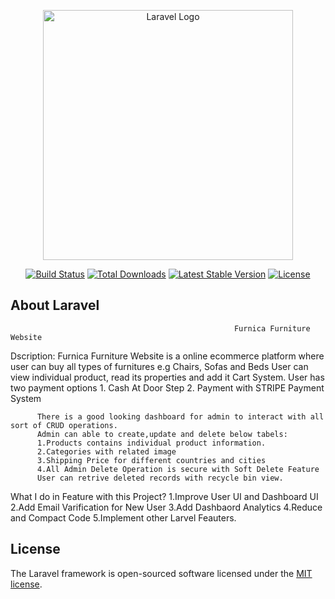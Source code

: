 <p align="center"><a href="https://laravel.com" target="_blank"><img src="https://raw.githubusercontent.com/laravel/art/master/logo-lockup/5%20SVG/2%20CMYK/1%20Full%20Color/laravel-logolockup-cmyk-red.svg" width="400" alt="Laravel Logo"></a></p>

<p align="center">
<a href="https://travis-ci.org/laravel/framework"><img src="https://travis-ci.org/laravel/framework.svg" alt="Build Status"></a>
<a href="https://packagist.org/packages/laravel/framework"><img src="https://img.shields.io/packagist/dt/laravel/framework" alt="Total Downloads"></a>
<a href="https://packagist.org/packages/laravel/framework"><img src="https://img.shields.io/packagist/v/laravel/framework" alt="Latest Stable Version"></a>
<a href="https://packagist.org/packages/laravel/framework"><img src="https://img.shields.io/packagist/l/laravel/framework" alt="License"></a>
</p>

## About Laravel

                                                      Furnica Furniture Website
Dscription: Furnica Furniture Website is a online ecommerce platform where user can buy all types of furnitures
          e.g Chairs, Sofas and Beds
          User can view individual product, read its properties and add it Cart System.
          User has two payment options 1. Cash At Door Step 2. Payment with STRIPE Payment System
          
          There is a good looking dashboard for admin to interact with all sort of CRUD operations.
          Admin can able to create,update and delete below tabels:
          1.Products contains individual product information.
          2.Categories with related image
          3.Shipping Price for different countries and cities
          4.All Admin Delete Operation is secure with Soft Delete Feature
          User can retrive deleted records with recycle bin view.

What I do in Feature with this Project?
1.Improve User UI and Dashboard UI
2.Add Email Varification for New User
3.Add Dashbaord Analytics
4.Reduce and Compact Code
5.Implement other Larvel Feauters.


## License

The Laravel framework is open-sourced software licensed under the [MIT license](https://opensource.org/licenses/MIT).
